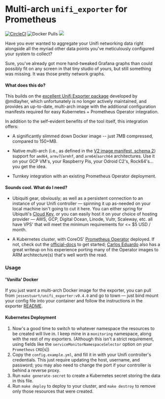 # Multi-arch `unifi_exporter` for Prometheus

[![CircleCI][circleci]][circleci 2]
![Docker Pulls][docker-hub-badge]
[![][microbadger]][microbadger 2]

Have you ever wanted to aggregate your Unifi networking data right alongside all
the myriad other data points you've meticulously configured your system to
collect?

Sure, you've already got more hand-tweaked Grafana graphs than could possibly
fit on any screen in that tiny studio of yours, but still something was missing.
It was those pretty network graphs.

#### What does this do?

This builds on the [excellent Unifi Exporter package][unifi-exporter-mdlayher]
developed by @mdlayher, which unfortunately is no longer actively maintained,
and provides an up-to-date, multi-arch image with the additional configuration
manifests required for easy Kubernetes + Prometheus Operator integration.

In addition to the self-evident benefits of the tool itself, this integration
offers:

- A significantly slimmed down Docker image -- just 7MB compressed, compared to
  150+MB.

- Native multi-arch (i.e., as defined in the [V2 image manifest, schema
  2][v2-image-manifest]) support for `amd64`, `armv7`/`armhf`, and
  `arm64`/`aarch64` architectures. Use it on your GCP VM's, your Raspberry Pis,
  your Odroid C2's, Rock64's... you get the idea.

- Turnkey integration with an existing Prometheus Operator deployment.

#### Sounds cool. What do I need?

- Ubiquiti gear, obviously; as well as a persistent connection to an instance of
  your Unifi controller — spinning it up as-needed on your local machine isn't
  going to cut it here. You can either spring for Ubiquiti's [Cloud
  Key][cloud-key-amazon], or you can easily host it on your choice of hosting
  provider — AWS, GCP, Digital Ocean, Linode, Vultr, Scaleway, etc. all have
  VPS' that will meet the minimum requirements for <= \$5 USD / month.

- A Kubernetes cluster, with CoreOS' [Prometheus Operator][prom-op] deployed. If
  not, check out the [official-docs][prom-op-docs] to get started; [Carlos
  Eduardo][prom-op-carlosedp] also has a great writeup on his experience porting
  many of the Operator images to ARM architecture(s) that's well worth the read.

### Usage

#### 'Vanilla' Docker

If you just want a multi-arch Docker image for the exporter, you can pull from
`jessestuart/unifi_exporter:v0.4.0` and go to town — just bind mount your config
file into your container and follow the instructions in the exporter
[README][unifi-exporter-mdlayher].

#### Kubernetes Deployment

1. Now's a good time to switch to whatever namespace the resources to be created
   will live in. I keep mine in a `monitoring` namespace, along with the rest of
   my exporters. (Although this isn't a strict requirement, using fields like
   the `serviceMonitorNamespaceSelector` option on your `Prometheus` `CRD`[s])
1. Copy the `config.example.yml`, and fill it in with your Unifi controller's
   credentials. This just require updating the host, username, and password; you
   may also need to change the port if your controller is behind a reverse
   proxy.
1. Run `make generate-secret` to create a Kubernetes secret storing the data in
   this file.
1. Run `make deploy` to deploy to your cluster, and `make destroy` to remove
   only those resources that were created.

[circleci]: https://circleci.com/gh/jessestuart/unifi_exporter.svg?style=shield
[circleci 2]: https://circleci.com/gh/jessestuart/unifi_exporter
[cloud-key-amazon]:
  https://www.amazon.com/Ubiquiti-Unifi-Cloud-Key-Control/dp/B017T2QB22/
[docker-hub-badge]:
  https://img.shields.io/docker/pulls/jessestuart/unifi_exporter.svg
[microbadger 2]:
  https://microbadger.com/images/jessestuart/unifi_exporter
  'Get your own image badge on microbadger.com'
[microbadger]:
  https://images.microbadger.com/badges/image/jessestuart/unifi_exporter.svg
[prom-op-carlosedp]:
  https://itnext.io/creating-a-full-monitoring-solution-for-arm-kubernetes-cluster-53b3671186cb
[prom-op]: https://github.com/coreos/prometheus-operator
[prom-op-docs]: https://coreos.com/operators/prometheus/docs/latest/
[quay-badge]: https://quay.io/repository/jessestuart/unifi_exporter/status
[quay-link]: https://quay.io/repository/jessestuart/unifi_exporter
[unifi-exporter-mdlayher]: https://github.com/mdlayher/unifi_exporter
[v2-image-manifest]: https://docs.docker.com/registry/spec/manifest-v2-2/
